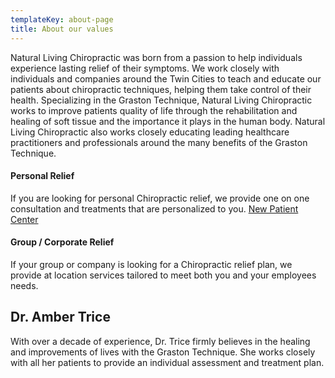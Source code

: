 ```yaml
---
templateKey: about-page
title: About our values
---
```

Natural Living Chiropractic was born from a passion to help individuals experience lasting relief of their symptoms. We work closely with individuals and companies around the Twin Cities to teach and educate our patients about chiropractic techniques, helping them take control of their health. Specializing in the Graston Technique, Natural Living Chiropractic works to improve patients quality of life through the rehabilitation and healing of soft tissue and the importance it plays in the human body. Natural Living Chiropractic also works closely educating leading healthcare practitioners and professionals around the many benefits of the Graston Technique. 

#### Personal Relief

If you are looking for personal Chiropractic relief, we provide one on one consultation and treatments that are personalized to you. 
[New Patient Center](/new-patient)

#### Group / Corporate Relief

If your group or company is looking for a Chiropractic relief plan, we provide at location services tailored to meet both you and your employees needs. 

## Dr. Amber Trice

With over a decade of experience, Dr. Trice firmly believes in the healing and improvements of lives with the Graston Technique. She works closely with all her patients to provide an individual assessment and treatment plan.
